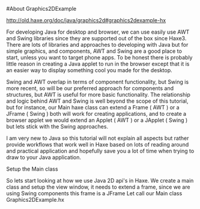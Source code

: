 #About Graphics2DExample


<http://old.haxe.org/doc/java/graphics2d#graphics2dexample-hx>

For developing Java for desktop and browser, we can use easily use AWT and Swing libraries since they are supported out of the box since Haxe3. There are lots of libraries and approaches to developing with Java but for simple graphics, and components, AWT and Swing are a good place to start, unless you want to target phone apps. To be honest there is probably little reason in creating a Java applet to run in the browser except that it is an easier way to display something cool you made for the desktop.

Swing and AWT overlap in terms of component functionality, but Swing is more recent, so will be our preferred approach for components and structures, but AWT is useful for more basic functionality. The relationship and logic behind AWT and Swing is well beyond the scope of this tutorial, but for instance, our Main haxe class can extend a Frame ( AWT ) or a JFrame ( Swing ) both will work for creating applications, and to create a browser applet we would extend an Applet ( AWT ) or a JApplet ( Swing ) but lets stick with the Swing approaches.

I am very new to Java so this tutorial will not explain all aspects but rather provide workflows that work well in Haxe based on lots of reading around and practical application and hopefully save you a lot of time when trying to draw to your Java application.

Setup the Main class

So lets start looking at how we use Java 2D api's in Haxe. We create a main class and setup the view window, it needs to extend a frame, since we are using Swing components this frame is a JFrame
Let call our Main class Graphics2DExample.hx

